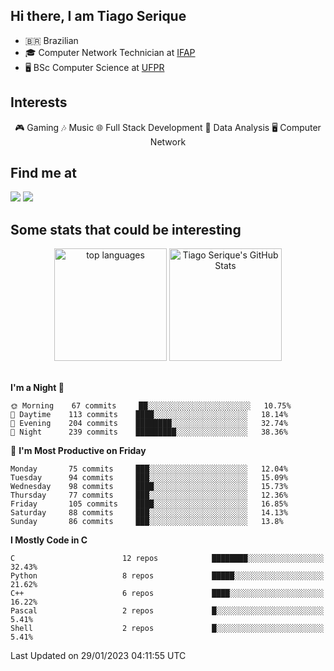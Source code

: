 
<h2> Hi there, I am Tiago Serique</h2>

<div>
	<ul>
		<li>🇧🇷 Brazilian</li>
		<li>🎓 Computer Network Technician at <a href="https://www.ifap.edu.br/">IFAP</a></li>
		<li>🖥️ BSc Computer Science at <a href="https://www.ufpr.br/portalufpr/">UFPR</a></li>
	</ul>
</div>


<h2>Interests</h2>

<div align="center">
	🎮 Gaming 🎶 Music 🌐 Full Stack Development 🎲 Data Analysis 🖥️ Computer Network
</div>

<h2>Find me at</h2>

<div>
	<a href="https://www.linkedin.com/in/tiago-serique"><img src="https://img.shields.io/badge/LinkedIn-0077B5?style=for-the-badge&logo=linkedin&logoColor=white"></a>
	<a href="https://www.instagram.com/tecseit/"><img src="https://img.shields.io/badge/Instagram-E4405F?style=for-the-badge&logo=instagram&logoColor=white"></a>
</div>

<h2>Some stats that could be interesting</h2>

<div align="center">
	<img height="180em" src="https://tiagoserique.vercel.app/api/top-langs/?layout=compact&theme=tokyonight&username=tiagoserique&langs_count=10&hide=makefile&exclude_repo=vim-mods" alt="top languages">
	<img height="180em" src="https://tiagoserique.vercel.app/api?username=tiagoserique&count_private=true&show_icons=true&theme=tokyonight&include_all_commits=true" alt="Tiago Serique's GitHub Stats">
</div> 

<br>

<!--START_SECTION:waka-->
**I'm a Night 🦉** 

```text
🌞 Morning    67 commits     ██░░░░░░░░░░░░░░░░░░░░░░░   10.75% 
🌆 Daytime    113 commits    ████░░░░░░░░░░░░░░░░░░░░░   18.14% 
🌃 Evening    204 commits    ████████░░░░░░░░░░░░░░░░░   32.74% 
🌙 Night      239 commits    █████████░░░░░░░░░░░░░░░░   38.36%

```
📅 **I'm Most Productive on Friday** 

```text
Monday       75 commits     ███░░░░░░░░░░░░░░░░░░░░░░   12.04% 
Tuesday      94 commits     ███░░░░░░░░░░░░░░░░░░░░░░   15.09% 
Wednesday    98 commits     ████░░░░░░░░░░░░░░░░░░░░░   15.73% 
Thursday     77 commits     ███░░░░░░░░░░░░░░░░░░░░░░   12.36% 
Friday       105 commits    ████░░░░░░░░░░░░░░░░░░░░░   16.85% 
Saturday     88 commits     ███░░░░░░░░░░░░░░░░░░░░░░   14.13% 
Sunday       86 commits     ███░░░░░░░░░░░░░░░░░░░░░░   13.8%

```


**I Mostly Code in C** 

```text
C                        12 repos            ████████░░░░░░░░░░░░░░░░░   32.43% 
Python                   8 repos             █████░░░░░░░░░░░░░░░░░░░░   21.62% 
C++                      6 repos             ████░░░░░░░░░░░░░░░░░░░░░   16.22% 
Pascal                   2 repos             █░░░░░░░░░░░░░░░░░░░░░░░░   5.41% 
Shell                    2 repos             █░░░░░░░░░░░░░░░░░░░░░░░░   5.41%

```



 Last Updated on 29/01/2023 04:11:55 UTC
<!--END_SECTION:waka-->
